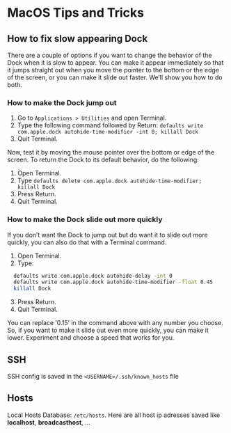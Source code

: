 # MacOS Tips and Tricks

## How to fix slow appearing Dock

There are a couple of options if you want to change the behavior of the Dock when it is slow to appear. You can make it appear immediately so that it jumps straight out when you move the pointer to the bottom or the edge of the screen, or you can make it slide out faster. We’ll show you how to do both.

### How to make the Dock jump out

1. Go to `Applications > Utilities` and open Terminal.
2. Type the following command followed by Return: `defaults write com.apple.dock autohide-time-modifier -int 0; killall Dock`
3. Quit Terminal.

Now, test it by moving the mouse pointer over the bottom or edge of the screen. To return the Dock to its default behavior, do the following:

1. Open Terminal.
2. Type `defaults delete com.apple.dock autohide-time-modifier; killall Dock`
3. Press Return.
4. Quit Terminal.

### How to make the Dock slide out more quickly

If you don’t want the Dock to jump out but do want it to slide out more quickly, you can also do that with a Terminal command.

1. Open Terminal.
2. Type:

```bash
  defaults write com.apple.dock autohide-delay -int 0
  defaults write com.apple.dock autohide-time-modifier -float 0.45
  killall Dock
```

3. Press Return.
4. Quit Terminal.

You can replace ‘0.15’ in the command above with any number you choose. So, if you want to make it slide out even more quickly, you can make it lower. Experiment and choose a speed that works for you.

## SSH

SSH config is saved in the `<USERNAME>/.ssh/known_hosts` file

## Hosts

Local Hosts Database: `/etc/hosts`. Here are all host ip adresses saved like **localhost**, **broadcasthost**, ...

```

```
